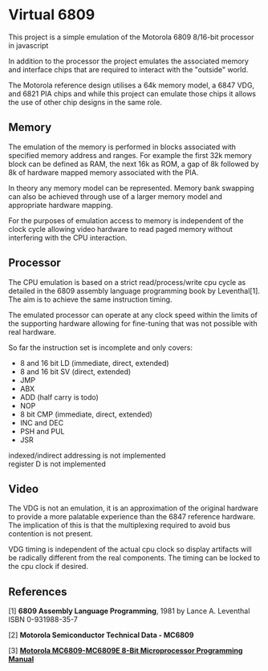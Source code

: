 # Virtual 6809 #

This project is a simple emulation of the Motorola 6809 8/16-bit processor in
javascript

In addition to the processor the project emulates the associated memory and 
interface chips that are required to interact with the "outside" world.

The Motorola reference design utilises a 64k memory model, a 6847 VDG, and 6821
PIA chips and while this project can emulate those chips it allows the use of 
other chip designs in the same role.

## Memory ##

The emulation of the memory is performed in blocks associated with specified 
memory address and ranges. For example the first 32k memory block can be 
defined as RAM, the next 16k as ROM, a gap of 8k followed by 8k of hardware 
mapped memory associated with the PIA.

In theory any memory model can be represented.
Memory bank swapping can also be achieved through use of a larger memory model
and appropriate hardware mapping.

For the purposes of emulation access to memory is independent of the clock
cycle allowing video hardware to read paged memory without interfering with the 
CPU interaction.

## Processor ##

The CPU emulation is based on a strict read/process/write cpu cycle as detailed in the 
6809 assembly language programming book by Leventhal[1]. The aim is to achieve the same 
instruction timing.

The emulated processor can operate at any clock speed within the limits of the 
supporting hardware allowing for fine-tuning that was not possible with real 
hardware.

So far the instruction set is incomplete and only covers:
 * 8 and 16 bit LD (immediate, direct, extended)
 * 8 and 16 bit SV (direct, extended)
 * JMP
 * ABX
 * ADD (half carry is todo)  
 * NOP
 * 8 bit CMP (immediate, direct, extended)
 * INC and DEC
 * PSH and PUL
 * JSR

indexed/indirect addressing is not implemented  
register D is not implemented

## Video ##

The VDG is not an emulation, it is an approximation of the original hardware to
provide a more palatable experience than the 6847 reference hardware. The 
implication of this is that the multiplexing required to avoid bus contention is
not present.

VDG timing is independent of the actual cpu clock so display artifacts will be
radically different from the real components. The timing can be locked to the 
cpu clock if desired.

## References ##
[1] **6809 Assembly Language Programming**, 1981 by Lance A. Leventhal  
ISBN 0-931988-35-7

[2] **Motorola Semiconductor Technical Data - MC6809**

[3] **[Motorola MC6809-MC6809E 8-Bit Microprocessor Programming Manual](
https://www.maddes.net/m6809pm/sections.htm)**